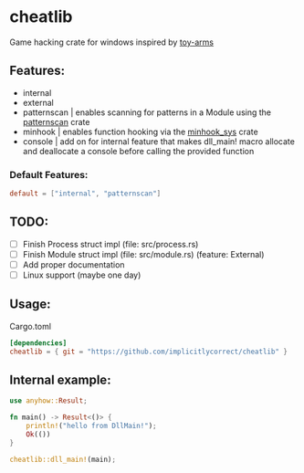 # cheatlib
Game hacking crate for windows inspired by [toy-arms](https://github.com/pseuxide/toy-arms)

## Features:
- internal
- external
- patternscan | enables scanning for patterns in a Module using the [patternscan](https://docs.rs/patternscan) crate
- minhook | enables function hooking via the [minhook_sys](https://docs.rs/minhook-sys) crate
- console | add on for internal feature that makes dll_main! macro allocate and deallocate a console before calling the provided function

### Default Features:
```toml
default = ["internal", "patternscan"]
```

## TODO:
- [ ] Finish Process struct impl (file: src/process.rs)
- [ ] Finish Module struct impl (file: src/module.rs) (feature: External)
- [ ] Add proper documentation
- [ ] Linux support (maybe one day)

## Usage:
Cargo.toml
```toml
[dependencies]
cheatlib = { git = "https://github.com/implicitlycorrect/cheatlib" }
```

## Internal example:
```rust
use anyhow::Result;

fn main() -> Result<()> {
    println!("hello from DllMain!");
    Ok(())
}

cheatlib::dll_main!(main);
```
